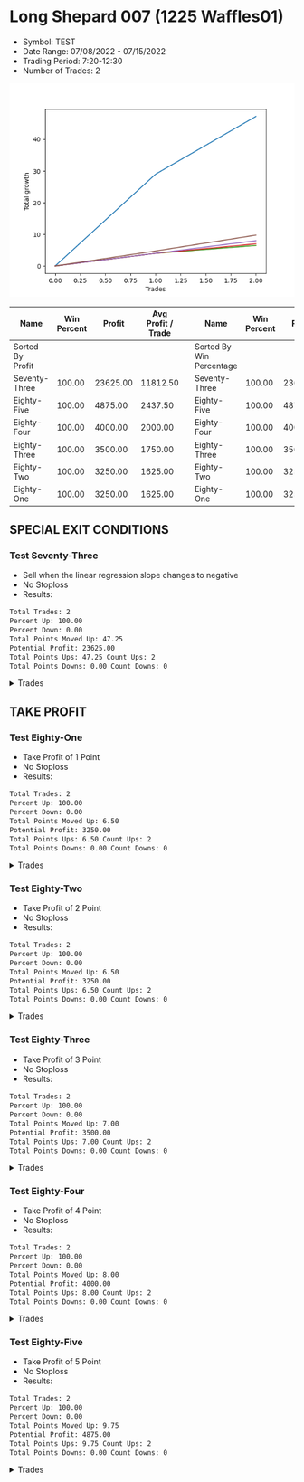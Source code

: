 # Long Shepard 007 (1225 Waffles01) 
- Symbol: TEST
- Date Range: 07/08/2022 - 07/15/2022
- Trading Period: 7:20-12:30
- Number of Trades: 2

![Plot](LongShepard007(1225Waffles01)TEST.png)

| Name | Win Percent | Profit | Avg Profit / Trade |     | Name | Win Percent | Profit | Avg Profit / Trade |
| ---- | ----------- | ------ | ------------------ | --- | ---- | ----------- | ------ | ------------------ |
| Sorted By <br> Profit | | | | | Sorted By <br> Win Percentage ||||
| Seventy-Three | 100.00 | 23625.00 | 11812.50 |     | Seventy-Three | 100.00 | 23625.00 | 11812.50 |
| Eighty-Five | 100.00 | 4875.00 | 2437.50 |     | Eighty-Five | 100.00 | 4875.00 | 2437.50 |
| Eighty-Four | 100.00 | 4000.00 | 2000.00 |     | Eighty-Four | 100.00 | 4000.00 | 2000.00 |
| Eighty-Three | 100.00 | 3500.00 | 1750.00 |     | Eighty-Three | 100.00 | 3500.00 | 1750.00 |
| Eighty-Two | 100.00 | 3250.00 | 1625.00 |     | Eighty-Two | 100.00 | 3250.00 | 1625.00 |
| Eighty-One | 100.00 | 3250.00 | 1625.00 |     | Eighty-One | 100.00 | 3250.00 | 1625.00 |

## SPECIAL EXIT CONDITIONS 

### Test Seventy-Three
* Sell when the linear regression slope changes to negative
* No Stoploss
* Results:
```
Total Trades: 2
Percent Up: 100.00
Percent Down: 0.00
Total Points Moved Up: 47.25
Potential Profit: 23625.00
Total Points Ups: 47.25 Count Ups: 2
Total Points Downs: 0.00 Count Downs: 0
```

<details><summary>Trades</summary>

<code>In: 2022-07-13 07:30:00		Out: 2022-07-13 07:59:55		Total Position Time: 29:55		Total Move Up: 29.00		Total to Date: 29.00</code> <br />
<code>In: 2022-07-13 07:35:00		Out: 2022-07-13 08:04:55		Total Position Time: 29:55		Total Move Up: 18.25		Total to Date: 47.25</code> <br />


</details>

## TAKE PROFIT

### Test Eighty-One
* Take Profit of 1 Point
* No Stoploss
* Results:
```
Total Trades: 2
Percent Up: 100.00
Percent Down: 0.00
Total Points Moved Up: 6.50
Potential Profit: 3250.00
Total Points Ups: 6.50 Count Ups: 2
Total Points Downs: 0.00 Count Downs: 0
```

<details><summary>Trades</summary>

<code>In: 2022-07-13 07:30:00		Out: 2022-07-13 07:31:20		Total Position Time: 01:20		Total Move Up: 4.00		Total to Date: 4.00</code> <br />
<code>In: 2022-07-13 07:35:00		Out: 2022-07-13 07:35:10		Total Position Time: 00:10		Total Move Up: 2.50		Total to Date: 6.50</code> <br />


</details>

### Test Eighty-Two
* Take Profit of 2 Point
* No Stoploss
* Results:
```
Total Trades: 2
Percent Up: 100.00
Percent Down: 0.00
Total Points Moved Up: 6.50
Potential Profit: 3250.00
Total Points Ups: 6.50 Count Ups: 2
Total Points Downs: 0.00 Count Downs: 0
```

<details><summary>Trades</summary>

<code>In: 2022-07-13 07:30:00		Out: 2022-07-13 07:31:20		Total Position Time: 01:20		Total Move Up: 4.00		Total to Date: 4.00</code> <br />
<code>In: 2022-07-13 07:35:00		Out: 2022-07-13 07:35:10		Total Position Time: 00:10		Total Move Up: 2.50		Total to Date: 6.50</code> <br />


</details>

### Test Eighty-Three
* Take Profit of 3 Point
* No Stoploss
* Results:
```
Total Trades: 2
Percent Up: 100.00
Percent Down: 0.00
Total Points Moved Up: 7.00
Potential Profit: 3500.00
Total Points Ups: 7.00 Count Ups: 2
Total Points Downs: 0.00 Count Downs: 0
```

<details><summary>Trades</summary>

<code>In: 2022-07-13 07:30:00		Out: 2022-07-13 07:31:20		Total Position Time: 01:20		Total Move Up: 4.00		Total to Date: 4.00</code> <br />
<code>In: 2022-07-13 07:35:00		Out: 2022-07-13 07:35:15		Total Position Time: 00:15		Total Move Up: 3.00		Total to Date: 7.00</code> <br />


</details>

### Test Eighty-Four
* Take Profit of 4 Point
* No Stoploss
* Results:
```
Total Trades: 2
Percent Up: 100.00
Percent Down: 0.00
Total Points Moved Up: 8.00
Potential Profit: 4000.00
Total Points Ups: 8.00 Count Ups: 2
Total Points Downs: 0.00 Count Downs: 0
```

<details><summary>Trades</summary>

<code>In: 2022-07-13 07:30:00		Out: 2022-07-13 07:31:20		Total Position Time: 01:20		Total Move Up: 4.00		Total to Date: 4.00</code> <br />
<code>In: 2022-07-13 07:35:00		Out: 2022-07-13 07:35:20		Total Position Time: 00:20		Total Move Up: 4.00		Total to Date: 8.00</code> <br />


</details>

### Test Eighty-Five
* Take Profit of 5 Point
* No Stoploss
* Results:
```
Total Trades: 2
Percent Up: 100.00
Percent Down: 0.00
Total Points Moved Up: 9.75
Potential Profit: 4875.00
Total Points Ups: 9.75 Count Ups: 2
Total Points Downs: 0.00 Count Downs: 0
```

<details><summary>Trades</summary>

<code>In: 2022-07-13 07:30:00		Out: 2022-07-13 07:31:25		Total Position Time: 01:25		Total Move Up: 4.75		Total to Date: 4.75</code> <br />
<code>In: 2022-07-13 07:35:00		Out: 2022-07-13 07:35:25		Total Position Time: 00:25		Total Move Up: 5.00		Total to Date: 9.75</code> <br />


</details>